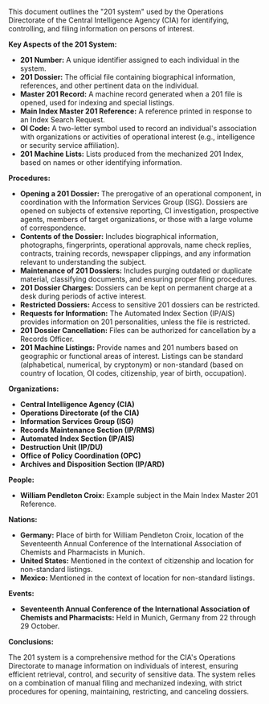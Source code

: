 This document outlines the "201 system" used by the Operations Directorate of the Central Intelligence Agency (CIA) for identifying, controlling, and filing information on persons of interest.

**Key Aspects of the 201 System:**

*   **201 Number:** A unique identifier assigned to each individual in the system.
*   **201 Dossier:** The official file containing biographical information, references, and other pertinent data on the individual.
*   **Master 201 Record:** A machine record generated when a 201 file is opened, used for indexing and special listings.
*   **Main Index Master 201 Reference:** A reference printed in response to an Index Search Request.
*   **OI Code:** A two-letter symbol used to record an individual's association with organizations or activities of operational interest (e.g., intelligence or security service affiliation).
*   **201 Machine Lists:** Lists produced from the mechanized 201 Index, based on names or other identifying information.

**Procedures:**

*   **Opening a 201 Dossier:** The prerogative of an operational component, in coordination with the Information Services Group (ISG). Dossiers are opened on subjects of extensive reporting, CI investigation, prospective agents, members of target organizations, or those with a large volume of correspondence.
*   **Contents of the Dossier:** Includes biographical information, photographs, fingerprints, operational approvals, name check replies, contracts, training records, newspaper clippings, and any information relevant to understanding the subject.
*   **Maintenance of 201 Dossiers:** Includes purging outdated or duplicate material, classifying documents, and ensuring proper filing procedures.
*   **201 Dossier Charges:** Dossiers can be kept on permanent charge at a desk during periods of active interest.
*   **Restricted Dossiers:** Access to sensitive 201 dossiers can be restricted.
*   **Requests for Information:** The Automated Index Section (IP/AIS) provides information on 201 personalities, unless the file is restricted.
*   **201 Dossier Cancellation:** Files can be authorized for cancellation by a Records Officer.
*   **201 Machine Listings:** Provide names and 201 numbers based on geographic or functional areas of interest. Listings can be standard (alphabetical, numerical, by cryptonym) or non-standard (based on country of location, OI codes, citizenship, year of birth, occupation).

**Organizations:**

*   **Central Intelligence Agency (CIA)**
*   **Operations Directorate (of the CIA)**
*   **Information Services Group (ISG)**
*   **Records Maintenance Section (IP/RMS)**
*   **Automated Index Section (IP/AIS)**
*   **Destruction Unit (IP/DU)**
*   **Office of Policy Coordination (OPC)**
*   **Archives and Disposition Section (IP/ARD)**

**People:**

*   **William Pendleton Croix:** Example subject in the Main Index Master 201 Reference.

**Nations:**

*   **Germany:** Place of birth for William Pendleton Croix, location of the Seventeenth Annual Conference of the International Association of Chemists and Pharmacists in Munich.
*   **United States:** Mentioned in the context of citizenship and location for non-standard listings.
*   **Mexico:** Mentioned in the context of location for non-standard listings.

**Events:**

*   **Seventeenth Annual Conference of the International Association of Chemists and Pharmacists:** Held in Munich, Germany from 22 through 29 October.

**Conclusions:**

The 201 system is a comprehensive method for the CIA's Operations Directorate to manage information on individuals of interest, ensuring efficient retrieval, control, and security of sensitive data. The system relies on a combination of manual filing and mechanized indexing, with strict procedures for opening, maintaining, restricting, and canceling dossiers.
